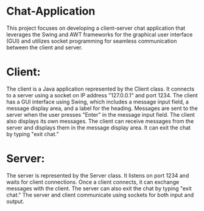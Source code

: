 # Chat-Application
This project focuses on developing a client-server chat application that leverages the Swing and AWT frameworks for the graphical user interface (GUI) and utilizes socket programming for seamless communication between the client and server.

# Client:

The client is a Java application represented by the Client class.
It connects to a server using a socket on IP address "127.0.0.1" and port 1234.
The client has a GUI interface using Swing, which includes a message input field, a message display area, and a label for the heading.
Messages are sent to the server when the user presses "Enter" in the message input field. The client also displays its own messages.
The client can receive messages from the server and displays them in the message display area.
It can exit the chat by typing "exit chat."

# Server:

The server is represented by the Server class.
It listens on port 1234 and waits for client connections.
Once a client connects, it can exchange messages with the client.
The server can also exit the chat by typing "exit chat."
The server and client communicate using sockets for both input and output.

